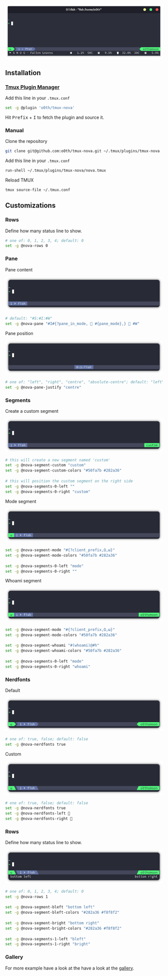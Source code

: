 <p align="center">
  <a>
    <img src="assets/screenshot.png" alt="screenshot">
  </a>
</p>

## Installation


### [Tmux Plugin Manager](https://github.com/tmux-plugins/tpm)

Add this line in your `.tmux.conf`

```bash
set -g @plugin 'o0th/tmux-nova'
```

Hit <kbd>Prefix</kbd> + <kbd>I</kbd> to fetch the plugin and source it.

### Manual

Clone the repository

```bash
git clone git@github.com:o0th/tmux-nova.git ~/.tmux/plugins/tmux-nova
```

Add this line in your `.tmux.conf`

```bash
run-shell ~/.tmux/plugins/tmux-nova/nova.tmux
```

Reload TMUX

```bash
tmux source-file ~/.tmux.conf
```

## Customizations

### Rows

Define how many status line to show.

```bash
# one of: 0, 1, 2, 3, 4; default: 0
set -g @nova-rows 0
```

### Pane

Pane content

<p align="center">
  <a><img src="assets/tmux-nova-pane.png" alt="screenshot"></a>
</p>

```bash
# default: "#S:#I:#W"
set -g @nova-pane "#I#{?pane_in_mode,  #{pane_mode},}  #W"
```

Pane position

<p align="center">
  <a><img src="assets/tmux-nova-pane-centre.png" alt="screenshot"></a>
</p>

```bash
# one of: "left", "right", "centre", "absolute-centre"; default: "left"
set -g @nova-pane-justify "centre"
```

### Segments

Create a custom segment

<p align="center">
  <a><img src="assets/tmux-nova-segment-custom.png" alt="screenshot"></a>
</p>

```bash
# this will create a new segment named 'custom'
set -g @nova-segment-custom "custom"
set -g @nova-segment-custom-colors "#50fa7b #282a36"

# this will position the custom segment on the right side
set -g @nova-segments-0-left ""
set -g @nova-segments-0-right "custom"
```

Mode segment

<p align="center">
  <a><img src="assets/tmux-nova-segment-mode.png" alt="screenshot"></a>
</p>

```bash
set -g @nova-segment-mode "#{?client_prefix,Ω,ω}"
set -g @nova-segment-mode-colors "#50fa7b #282a36"

set -g @nova-segments-0-left "mode"
set -g @nova-segments-0-right ""
```

Whoami segment

<p align="center">
  <a><img src="assets/tmux-nova-segment-whoami.png" alt="screenshot"></a>
</p>

```bash
set -g @nova-segment-mode "#{?client_prefix,Ω,ω}"
set -g @nova-segment-mode-colors "#50fa7b #282a36"

set -g @nova-segment-whoami "#(whoami)@#h"
set -g @nova-segment-whoami-colors "#50fa7b #282a36"

set -g @nova-segments-0-left "mode"
set -g @nova-segments-0-right "whoami"
```

### Nerdfonts

Default

<p align="center">
  <a><img src="assets/tmux-nova-nerdfonts.png" alt="screenshot"></a>
</p>

```bash
# one of: true, false; default: false
set -g @nova-nerdfonts true
```

Custom

<p align="center">
  <a><img src="assets/tmux-nova-nerdfonts-custom.png" alt="screenshot"></a>
</p>

```bash
# one of: true, false; default: false
set -g @nova-nerdfonts true
set -g @nova-nerdfonts-left 
set -g @nova-nerdfonts-right 
```

### Rows

Define how many status line to show.

<p align="center">
  <a><img src="assets/tmux-nova-rows.png" alt="screenshot"></a>
</p>

```bash
# one of: 0, 1, 2, 3, 4; default: 0
set -g @nova-rows 1

set -g @nova-segment-bleft "bottom left"
set -g @nova-segment-bleft-colors "#282a36 #f8f8f2"

set -g @nova-segment-bright "bottom right"
set -g @nova-segment-bright-colors "#282a36 #f8f8f2"

set -g @nova-segments-1-left "bleft"
set -g @nova-segments-1-right "bright"
```

### Gallery

For more example have a look at the have a look at the [gallery](gallery.md).

